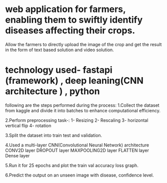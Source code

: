 # web application for farmers, enabling them to swiftly identify diseases affecting their crops.
Allow the farmers to directly upload the image of the crop and get the result in the form of text based solution  and video solution.

# technology used- fastapi (framework) , deep leaning(CNN architecture ) , python 

following are the steps performed during the process:
1.Collect the dataset from kaggle and divide it into batches to enhance computational efficiency.

2.Perform preprocessing task-:
          1- Resizing
          2- Rescaling
          3- horizontal vertical flip 
          4- rotation

3.Split the dataset into train test and validation.

4.Used a multi-layer CNN(Convolutional Neural Network) architecture
          CONV2D layer 
          DROPOUT layer 
          MAXPOOLING2D layer 
          FLATTEN layer 
          Dense layer 

5.Run it for 25 epochs and plot the train val accuracy loss graph.

6.Predict the output on an unseen image with disease, confidence level.
